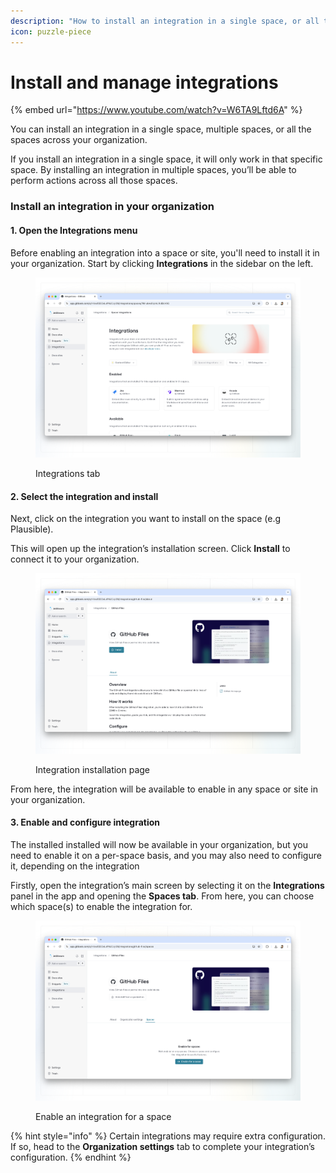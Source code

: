 ```yaml
---
description: "How to install an integration in a single space, or all the spaces in your organization —\_and manage its settings"
icon: puzzle-piece
---
```


# Install and manage integrations

{% embed url="https://www.youtube.com/watch?v=W6TA9Lftd6A" %}

You can install an integration in a single space, multiple spaces, or all the spaces across your organization.

If you install an integration in a single space, it will only work in that specific space. By installing an integration in multiple spaces, you’ll be able to perform actions across all those spaces.

### Install an integration in your organization

#### 1. Open the Integrations menu

Before enabling an integration into a space or site, you'll need to install it in your organization. Start by clicking **Integrations** in the sidebar on the left.

<figure><img src="../.gitbook/assets/integrations-home (1).png" alt=""><figcaption><p>Integrations tab</p></figcaption></figure>

#### 2. Select the integration and install

Next, click on the integration you want to install on the space (e.g Plausible).

This will open up the integration’s installation screen. Click **Install** to connect it to your organization.

<figure><img src="../.gitbook/assets/integrations-install.png" alt=""><figcaption><p>Integration installation page</p></figcaption></figure>

From here, the integration will be available to enable in any space or site in your organization.

#### 3. Enable and configure integration

The installed installed will now be available in your organization, but you need to enable it on a per-space basis, and you may also need to configure it, depending on the integration

Firstly, open the integration’s main screen by selecting it on the **Integrations** panel in the app and opening the **Spaces tab**. From here, you can choose which space(s) to enable the integration for.

<figure><img src="../.gitbook/assets/integrations-enable.png" alt=""><figcaption><p>Enable an integration for a space</p></figcaption></figure>

{% hint style="info" %}
Certain integrations may require extra configuration. If so, head to the **Organization settings** tab to complete your integration’s configuration.
{% endhint %}
